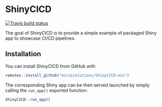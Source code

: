 
# ShinyCICD

<!-- badges: start -->
[![Travis build status](https://travis-ci.com/gabrielfoix/ShinyCICD-min.svg?branch=master)](https://travis-ci.com/gabrielfoix/ShinyCICD-min)
<!-- badges: end -->

The goal of ShinyCICD is to provide a simple example of packaged Shiny app to showcase CI/CD pipelines.

## Installation

You can install ShinyCICD from GitHub with

``` r
remotes::install_github("miraisolutions/ShinyCICD-min")
```

The corresponding Shiny app can be then served launched by simply calling the `run_app()` exported function:

``` r
ShinyCICD::run_app()
```
